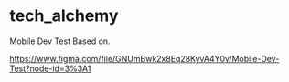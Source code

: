 # tech_alchemy

Mobile Dev Test Based on.

https://www.figma.com/file/GNUmBwk2x8Eq28KyvA4Y0v/Mobile-Dev-Test?node-id=3%3A1
